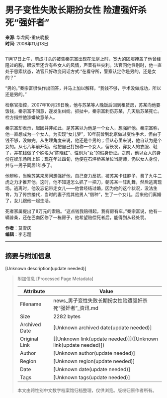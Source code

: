 # 男子变性失败长期扮女性 险遭强奸杀死“强奸者”

**来源**: 华龙网-重庆晚报  
**时间**: 2008年11月18日  

---

11月17日上午，剪成寸头的被告秦宗富出现在法庭上时，宽大的囚服掩盖了他曾经隆过的胸，眼波里还含有些女人的风情，声音有些尖利。法官问他性别时，他一直处于思索状态，法官只好改变问话方式:“在看守所，警察认定你是男的，还是女的？”

“男的。”秦宗富很快作出回答，并马上加以解释，“我钱不够，手术没做成功，所以还是男的。”

检察官指控，2007年10月29日晚，他与苏某等人晚饭后回到租赁房，苏某向他要饭钱，秦宗富不同意，遂发生纠纷。抓扯中，秦宗富刺伤苏某，几天后苏某死亡。检方指控他涉嫌故意杀人。

秦宗富却表示，起因并非如此，是苏某以为他是一个女人，想强奸他。秦宗富称，他一直想成为一个女人，为实现“女儿梦”，10年前曾到北京做过变性手术，但由于钱不够，没做完。从生理角度来说，他还是个男的；但从心里来说，他自认为是个女的。从七八年前开始，他把自己打扮称一个女人，留长发，穿女人的衣服、鞋子，并花钱做了个姓名为“陈晓红”、性别为“女”的假身份证。之前，他以女人的身份在娱乐场所上班；现在年过四旬，他便在石坪桥某单位当厨师，仍以女人身份，并与一男子同居1年多了。

他辩称，当晚苏某来房间想强奸他，自己奋力反抗，被苏某卡住脖子，费了九牛二虎之力才推开他。这时，他不知道怎么抓了一把刀，朝苏某一阵乱舞，然后逃离现场。逃离时，他没忘记带走女儿——他曾经结过婚，因为他的这个状况，没法生育，为了传宗接代，当时的妻子找其他男人“借种”，生了一个女儿。后来他们离婚了，女儿跟他一起生活。

死者家属提出了8万元的索赔。“这点钱我赔得起，我有房有车。”秦宗富说，他有一辆普桑，还在巴南区修了一栋房子，他希望赔偿死者后，能得到从轻处罚。

**作者**：莫雪庆  
**编辑**：李志题   

---

## 摘要与附加信息

<!-- tcd_abstract -->
[Unknown description(update needed)]
<!-- tcd_abstract_end -->

> 附加信息 [Processed Page Metadata]
>
> | Attribute       | Value                                  |
> |-----------------|----------------------------------------|
> | Filename        | news_男子变性失败长期扮女性险遭强奸杀死“强奸者”_资讯.md                             |
> | Size            | 2282 bytes                           |
> | Archived Date   | [Unknown archived date(update needed)]                             |
> | Original Link   | [[Unknown link(update needed)]]([Unknown link(update needed)])                       |
> | Author          | [Unknown author(update needed)]                               |
> | Region          | [Unknown region(update needed)]                               |
> | Date            | [Unknown date(update needed)]                                 |
> | Tags            | [Unknown tags(update needed)]                                 |
>
> 本文由跨性别中文数字档案馆归档整理，仅供浏览。版权归原作者所有。
>